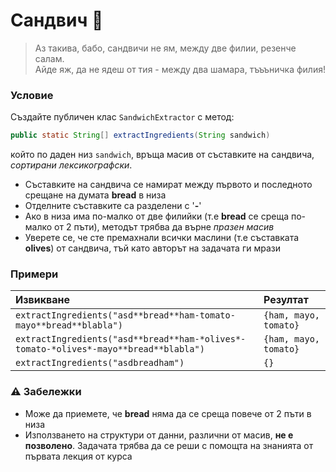 # Сандвич :hamburger:

> Аз такива, бабо, сандвичи не ям, между две филии, резенче салам.\
> Айде яж, да не ядеш от тия - между два шамара, тъъъничка филия!

### Условие

Създайте публичен клас `SandwichExtractor` с метод:

```java
public static String[] extractIngredients(String sandwich)
```

който по даден низ `sandwich`, връща масив от съставките на сандвича, *сортирани лексикографски*.

- Съставките на сандвича се намират между първото и последното срещане на думата **bread** в низа
- Отделните съставките са разделени с '**-**'
- Ако в низа има по-малко от две филийки (т.е **bread** се среща по-малко от 2 пъти), методът трябва да върне *празен масив*
- Уверете се, че сте премахнали всички маслини (т.е съставката **olives**) от сандвича, тъй като авторът на задачата ги мрази

### Примери

| Извикване                                                                            | Резултат              |
| :----------------------------------------------------------------------------------- | :-------------------- |
| `extractIngredients("asd**bread**ham-tomato-mayo**bread**blabla")`                   | `{ham, mayo, tomato}` |
| `extractIngredients("asd**bread**ham-*olives*-tomato-*olives*-mayo**bread**blabla")` | `{ham, mayo, tomato}` |
| `extractIngredients("asdbreadham")`                                                  | `{}`                  |


### :warning: Забележки

- Може да приемете, че **bread** няма да се среща повече от 2 пъти в низа
- Използването на структури от данни, различни от масив, **не е позволено**. Задачата трябва да се реши с помощта на знанията от първата лекция от курса
